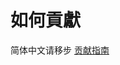 # 如何貢獻

简体中文请移步 [贡献指南](https://github.com/billryan/algorithm-exercise/blob/master/contributing_zh-cn.md)
